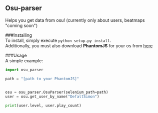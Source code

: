 ## Osu-parser
Helps you get data from osu! (currently only about users, beatmaps "coming soon")  


###Installing  
To install, simply execute `python setup.py install`.  
Additionally, you must also download **PhantomJS** for your os from [here](http://phantomjs.org/download.html)  
  
###Usage  
A simple example:  
```python
import osu_parser

path = "[path to your PhantomJS]"


osu = osu_parser.OsuParser(selenium_path=path)
user = osu.get_user_by_name("DefaltSimon")

print(user.level, user.play_count)
```
